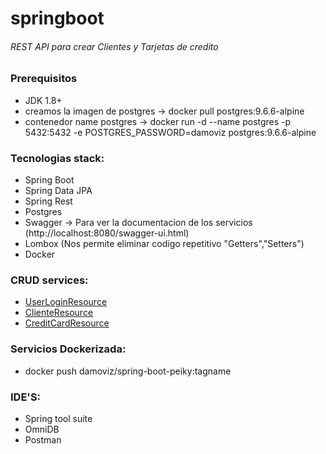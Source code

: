# springboot
###### REST API para crear Clientes y Tarjetas de credito

### Prerequisitos
- JDK 1.8+  
- creamos la imagen de postgres -> docker pull postgres:9.6.6-alpine
- contenedor name postgres -> docker run -d --name postgres -p 5432:5432 -e POSTGRES_PASSWORD=damoviz postgres:9.6.6-alpine

### Tecnologias stack:
* Spring Boot
* Spring Data JPA
* Spring Rest
* Postgres
* Swagger -> Para ver la documentacion de los servicios (http://localhost:8080/swagger-ui.html)
* Lombox (Nos permite eliminar codigo repetitivo "Getters","Setters")
* Docker

### CRUD services:
 - [UserLoginResource](https://github.com/damoviz/springboot/blob/master/src/main/java/com/damoviz/springbootpeiky/resources/UserLoginResource.java#L32) 
 - [ClienteResource](https://github.com/damoviz/springboot/blob/master/src/main/java/com/damoviz/springbootpeiky/resources/ClienteResource.java#L36)  
- [CreditCardResource](https://github.com/damoviz/springboot/blob/master/src/main/java/com/damoviz/springbootpeiky/resources/CreditCardResource.java#L35)  

### Servicios Dockerizada:
- docker push damoviz/spring-boot-peiky:tagname

### IDE'S:
* Spring tool suite
* OmniDB
* Postman
